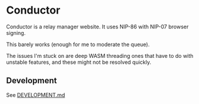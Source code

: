 # Conductor

Conductor is a relay manager website. It uses NIP-86 with NIP-07 browser signing.

This barely works (enough for me to moderate the queue).

The issues I'm stuck on are deep WASM threading ones that have to do with unstable
features, and these might not be resolved quickly.

## Development

See [DEVELOPMENT.md](DEVELOPMENT.md)
